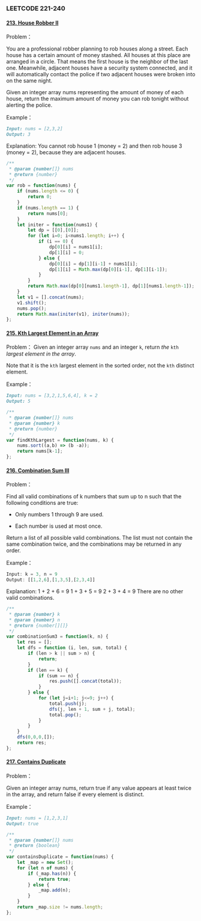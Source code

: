 ### **LEETCODE 221-240**

#### **[213. House Robber II](https://leetcode-cn.com/problems/house-robber-ii/)**

Problem：

You are a professional robber planning to rob houses along a street. Each house has a certain amount of money stashed. All houses at this place are arranged in a circle. That means the first house is the neighbor of the last one. Meanwhile, adjacent houses have a security system connected, and it will automatically contact the police if two adjacent houses were broken into on the same night.

Given an integer array nums representing the amount of money of each house, return the maximum amount of money you can rob tonight without alerting the police.

Example：

```markdown
Input: nums = [2,3,2]
Output: 3
```

Explanation: You cannot rob house 1 (money = 2) and then rob house 3 (money = 2), because they are adjacent houses.

```js
/**
 * @param {number[]} nums
 * @return {number}
 */
var rob = function(nums) {
    if (nums.length <= 0) {
        return 0;
    }
    if (nums.length == 1) {
        return nums[0];
    }
    let initer = function(nums1) {
        let dp = [[0],[0]];
        for (let i=0; i<nums1.length; i++) {
            if (i == 0) {
                dp[0][i] = nums1[i];
                dp[1][i] = 0;
            } else {
                dp[0][i] = dp[1][i-1] + nums1[i];
                dp[1][i] = Math.max(dp[0][i-1], dp[1][i-1]);
            }
        }
        return Math.max(dp[0][nums1.length-1], dp[1][nums1.length-1]);
    }
    let v1 = [].concat(nums);
    v1.shift();
    nums.pop();
    return Math.max(initer(v1), initer(nums));
};
```

#### **[215. Kth Largest Element in an Array](https://leetcode-cn.com/problems/kth-largest-element-in-an-array/)**

Problem：
Given an integer array `nums` and an integer `k`, return *the* `kth` *largest element in the array*.

Note that it is the `kth` largest element in the sorted order, not the `kth` distinct element.

Example：

```markdown
Input: nums = [3,2,1,5,6,4], k = 2
Output: 5
```

```js
/**
 * @param {number[]} nums
 * @param {number} k
 * @return {number}
 */
var findKthLargest = function(nums, k) {
    nums.sort((a,b) => (b -a));
    return nums[k-1];
};
```

#### **[216. Combination Sum III](https://leetcode-cn.com/problems/combination-sum-iii/)**

Problem：

Find all valid combinations of k numbers that sum up to n such that the following conditions are true:

- Only numbers 1 through 9 are used.

- Each number is used at most once.

Return a list of all possible valid combinations. The list must not contain the same combination twice, and the combinations may be returned in any order.

Example：

```js
Input: k = 3, n = 9
Output: [[1,2,6],[1,3,5],[2,3,4]]
```

Explanation:
1 + 2 + 6 = 9
1 + 3 + 5 = 9
2 + 3 + 4 = 9
There are no other valid combinations.

```js
/**
 * @param {number} k
 * @param {number} n
 * @return {number[][]}
 */
var combinationSum3 = function(k, n) {
    let res = [];
    let dfs = function (i, len, sum, total) {
        if (len > k || sum > n) {
            return;
        }
        if (len == k) {
            if (sum == n) {
                res.push([].concat(total));
            }
        } else {
            for (let j=i+1; j<=9; j++) {
                total.push(j);
                dfs(j, len + 1, sum + j, total);
                total.pop();
            }
        }
    }
    dfs(0,0,0,[]);
    return res;
};
```

#### **[217. Contains Duplicate](https://leetcode-cn.com/problems/contains-duplicate/)**

Problem：

Given an integer array nums, return true if any value appears at least twice in the array, and return false if every element is distinct.

Example：

```markdown
Input: nums = [1,2,3,1]
Output: true
```

```js
/**
 * @param {number[]} nums
 * @return {boolean}
 */
var containsDuplicate = function(nums) {
    let _map = new Set();
    for (let n of nums) {
        if (_map.has(n)) {
            return true;
        } else {
            _map.add(n);
        }
    }
    return _map.size != nums.length;
};
```





